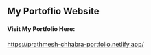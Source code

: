 ## My Portoflio Website  

#### Visit My Portfolio Here:  
https://prathmesh-chhabra-portfolio.netlify.app/
